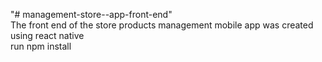 "# management-store--app-front-end" <br />
The front end of the store products management mobile app was created using react native <br />
run npm install
